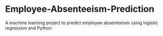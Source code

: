 # Employee-Absenteeism-Prediction
A machine learning project to predict employee absenteeism using logistic regression and Python.
